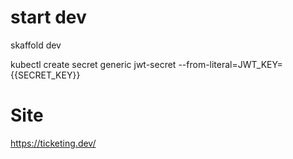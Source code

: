 # start dev

skaffold dev

kubectl create secret generic jwt-secret --from-literal=JWT_KEY={{SECRET_KEY}}

# Site

https://ticketing.dev/
